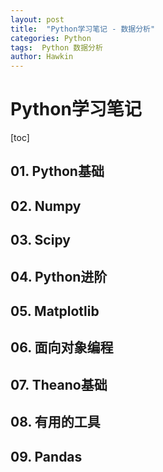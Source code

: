 ```yaml
---
layout: post
title:  "Python学习笔记 - 数据分析"
categories: Python
tags:  Python 数据分析
author: Hawkin
---
```

# Python学习笔记
[toc]
## 01. Python基础
## 02. Numpy
## 03. Scipy
## 04. Python进阶
## 05. Matplotlib
## 06. 面向对象编程
## 07. Theano基础
## 08. 有用的工具
## 09. Pandas